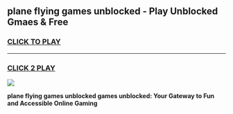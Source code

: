 
## plane flying games unblocked - Play Unblocked Gmaes & Free
<h3>
<a href="https://premium.freeplayer.one?title=plane_flying_games_unblocked&ref=20F">CLICK TO PLAY</a></h3>
<hr>

<h3>
<a href="https://premium.freeplayer.one?title=plane_flying_games_unblocked&ref=20F">CLICK 2 PLAY</a>
  
</h3>

<a href="https://premium.freeplayer.one?title=plane_flying_games_unblocked&ref=20F/"><img src="https://clearcache.store/games.png"></a>


**plane flying games unblocked games unblocked: Your Gateway to Fun and Accessible Online Gaming**
